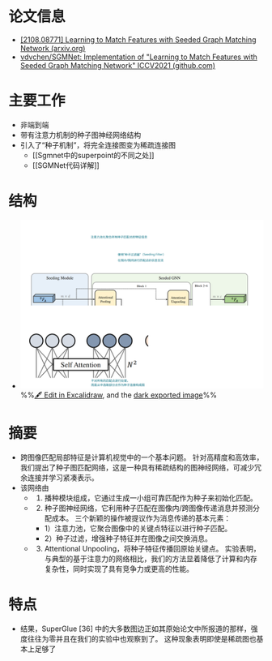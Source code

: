 # 论文信息
- [[2108.08771] Learning to Match Features with Seeded Graph Matching Network (arxiv.org)](https://arxiv.org/abs/2108.08771)
- [vdvchen/SGMNet: Implementation of "Learning to Match Features with Seeded Graph Matching Network" ICCV2021 (github.com)](https://github.com/vdvchen/SGMNet?utm_source=catalyzex.com)
# 主要工作
- 非端到端
- 带有注意力机制的种子图神经网络结构
- 引入了“种子机制”，将完全连接图变为稀疏连接图
	- [[Sgmnet中的superpoint的不同之处]]
	- [[SGMNet代码详解]]
# 结构
- ![](attachments/SGMNet-Learning%20to%20match%20features%20with%20seeded%20graph%20matching%20network%202023-01-05%2019.13.49.excalidraw.svg)
%%[🖋 Edit in Excalidraw](attachments/SGMNet-Learning%20to%20match%20features%20with%20seeded%20graph%20matching%20network%202023-01-05%2019.13.49.excalidraw.md), and the [dark exported image](attachments/SGMNet-Learning%20to%20match%20features%20with%20seeded%20graph%20matching%20network%202023-01-05%2019.13.49.excalidraw.dark.svg)%%
# 摘要
- 跨图像匹配局部特征是计算机视觉中的一个基本问题。 针对高精度和高效率，我们提出了种子图匹配网络，这是一种具有稀疏结构的图神经网络，可减少冗余连接并学习紧凑表示。
-  该网络由 
	- 1) 播种模块组成，它通过生成一小组可靠匹配作为种子来初始化匹配。 
	- 2) 种子图神经网络，它利用种子匹配在图像内/跨图像传递消息并预测分配成本。 三个新颖的操作被提议作为消息传递的基本元素：
		- 1）注意力池，它聚合图像中的关键点特征以进行种子匹配。
		-  2）种子过滤，增强种子特征并在图像之间交换消息。 
	- 3) Attentional Unpooling，将种子特征传播回原始关键点。 实验表明，与典型的基于注意力的网络相比，我们的方法显着降低了计算和内存复杂性，同时实现了具有竞争力或更高的性能。
# 特点
- 结果，SuperGlue [36] 中的大多数图边正如其原始论文中所报道的那样，强度往往为零并且在我们的实验中也观察到了。 这种现象表明即使是稀疏图也基本上足够了

